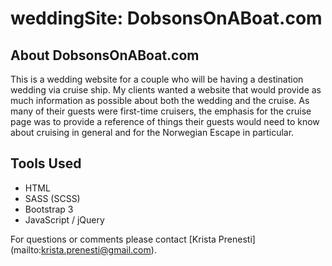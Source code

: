 # weddingSite: DobsonsOnABoat.com

## About DobsonsOnABoat.com
This is a wedding website for a couple who will be having a destination wedding via cruise ship. My clients wanted a website that would provide as much information as possible about both the wedding and the cruise.  As many of their guests were first-time cruisers, the emphasis for the cruise page was to provide a reference of things their guests would need to know about cruising in general and for the Norwegian Escape in particular.   

## Tools Used
- HTML
- SASS (SCSS)
- Bootstrap 3
- JavaScript / jQuery

For questions or comments please contact [Krista Prenesti] (mailto:krista.prenesti@gmail.com).
